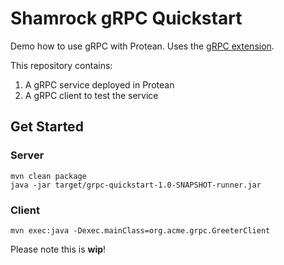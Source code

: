 # Shamrock gRPC Quickstart

Demo how to use gRPC with Protean. Uses the [gRPC extension](https://github.com/hpehl/shamrock-grpc-extension). 

This repository contains:

1. A gRPC service deployed in Protean
1. A gRPC client to test the service

## Get Started

### Server

```
mvn clean package
java -jar target/grpc-quickstart-1.0-SNAPSHOT-runner.jar  
```

### Client

```
mvn exec:java -Dexec.mainClass=org.acme.grpc.GreeterClient
```

Please note this is **wip**!
